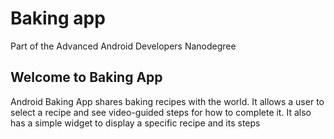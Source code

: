 # Baking app
Part of the Advanced Android Developers Nanodegree

Welcome to Baking App
-------------------------


Android Baking App shares baking recipes with the world. It allows a user to select a recipe and see video-guided steps for how to complete it. It also has a simple widget to display a specific recipe and its steps
